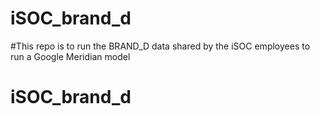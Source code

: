 # iSOC_brand_d
#This repo is to run the BRAND_D data shared by the iSOC employees to run a Google Meridian model
# iSOC_brand_d
